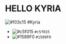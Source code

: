 # HELLO KYRIA 
![#f03c15](https://via.placeholder.com/15/f03c15/000000?text=+) #Kyria
- ![#c5f015](https://via.placeholder.com/15/c5f015/000000?text=+) `#c5f015`
- ![#1589F0](https://via.placeholder.com/15/1589F0/000000?text=+) `#1589F0`

